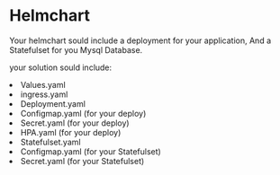# Helmchart

Your helmchart sould include a deployment for your application,
And a Statefulset for you Mysql Database.

your solution sould include: 
<LI> Values.yaml
<LI> ingress.yaml
<LI> Deployment.yaml
<LI> Configmap.yaml (for your deploy)  
<LI> Secret.yaml (for your deploy)  
<LI> HPA.yaml (for your deploy)  
<LI> Statefulset.yaml   
<LI> Configmap.yaml (for your Statefulset)  
<LI> Secret.yaml (for your Statefulset)  

